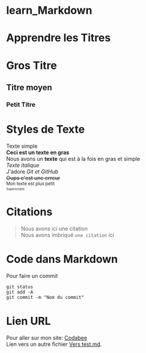 # learn_Markdown

# Apprendre les Titres
# Gros Titre
## Titre moyen
### Petit Titre

# Styles de Texte
Texte simple  
**Ceci est un texte en gras**  
Nous avons un __texte__ qui est à la fois en gras et simple  
*Texte italique*  
J'adore *Git et GitHub*  
~~Oups c'est une erreur~~  
<sub>Mon texte est plus petit<sub>  
<sup>Superscripts<sup>  

# Citations
> Nous avons ici une citation  
Nous avons imbriqué `une citation` ici

# Code dans Markdown

Pour faire un commit  
```
git status  
git add -A  
git commit -m "Nom du commit"  
```

# Lien URL

Pour aller sur mon site: [Codabee](https://www.codabee.com)  
Lien vers un autre fichier [Vers test.md](test.md).


